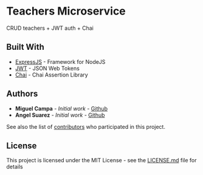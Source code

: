 # Teachers Microservice

CRUD teachers + JWT auth + Chai 

<!--## Getting Started

ExpressJS + Mocha/Chai test

 ### Prerequisites

What things you need to install the software and how to install them

```
Give examples
```

### Installing

A step by step series of examples that tell you have to get a development env running

Say what the step will be

```
Give the example
```

And repeat

```
until finished
```

End with an example of getting some data out of the system or using it for a little demo

## Running the tests

Explain how to run the automated tests for this system

### Break down into end to end tests

Explain what these tests test and why

```
Give an example
```

### And coding style tests

Explain what these tests test and why

```
Give an example
```

## Deployment

Add additional notes about how to deploy this on a live system -->

## Built With

* [ExpressJS](http://www.dropwizard.io/1.0.2/docs/) - Framework for NodeJS
* [JWT](https://jwt.io/) - JSON Web Tokens
* [Chai](http://chaijs.com/api/) - Chai Assertion Library

<!-- ## Contributing

Please read [CONTRIBUTING.md](https://gist.github.com/PurpleBooth/b24679402957c63ec426) for details on our code of conduct, and the process for submitting pull requests to us.

## Versioning

We use [SemVer](http://semver.org/) for versioning. For the versions available, see the [tags on this repository](https://github.com/your/project/tags).  -->

## Authors

* **Miguel Campa** - *Initial work* - [Github](https://github.com/miguelcg)
* **Angel Suarez** - *Initial work* - [Github](https://github.com/Titogelo)

See also the list of [contributors](https://github.com/your/project/contributors) who participated in this project.

## License

This project is licensed under the MIT License - see the [LICENSE.md](LICENSE.md) file for details

<!-- ## Acknowledgments

* Hat tip to anyone who's code was used
* Inspiration
* etc -->
